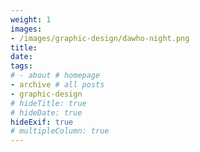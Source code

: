 ```yaml
---
weight: 1
images:
- /images/graphic-design/dawho-night.png
title: 
date: 
tags:
# - about # homepage
- archive # all posts
- graphic-design
# hideTitle: true
# hideDate: true
hideExif: true
# multipleColumn: true
---
```

